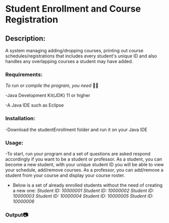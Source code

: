 # Student Enrollment and Course Registration

## Description:
A system managing adding/dropping courses, printing out course schedules/registrations that includes 
every student's unique ID and also handles any overlapping courses a student may have added.

### Requirements:
_To run or compile the program, you need_ 🚴‍♂️

-Java Development Kit(JDK) 11 or higher

-A Java IDE such as Eclipse

### Installation:
-Download the studentEnrollment folder and run it on your Java IDE
### Usage:
-To start, run your program and a set of questions are asked respond accordingly if you want to be a student or professor. As a student, you can become a new student, with your unique student ID you will be able to view your schedule, add/remove courses. As a professor, you can add/remove a student from your course and display your course roster. 

- Below is a set of already enrolled students without the need of creating a new one:
  _Student ID: 10000001_
  _Student ID: 10000002_
  _Student ID: 10000003_
  _Student ID: 10000004_
  _Student ID: 10000005_
  _Student ID: 10000006_


### Output📷



